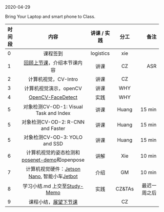 2020-04-29

Bring Your Laptop and smart phone  to Class. 

|时间段  |  内容    | 讲课 / 实践     |  分工  |  备注       |
| :---  |   :----:    |   :----:    |    :----:    | ---: |
|   0   |  课程签到     |  logistics   |     xie     |        |
|   1   |  [回顾上节课](../WW10/WW10-Plan.md)，介绍本节课内容   |  讲课 |   CZ  |   ASR  |
|   2   | 计算机视觉，CV-Intro |  讲课    |    CZ    |         |
|   3   | 计算机视觉演示，openCV   |  讲课    |   WHY      |         |
|   4   | [OpenCV-FaceDetect](../../MI-DS-Algo/MI/face-detect) | 实践 |  WHY  |    |
|   5   | 对象检测CV-OD-1: Visual Task and Index | 讲课   |  Huang |  15 min  |
|   5   | 对象检测CV-OD-2: R-CNN and Faster | 讲课   |  Huang |  15 min  |
|   5   | 对象检测CV-OD-3: YOLO and SSD | 讲课   |  Huang |  15 min  |
|   6   | 计算机视觉的姿态检测和[posenet-demo](poseNet.pdf)和openpose  |   讲解       |    Xie    |  10 min |
|   7   | 计算机视觉硬件：[Jetson Nano](https://devblogs.nvidia.com/jetson-nano-ai-computing/), 智能小车[Jetbot](https://github.com/NVIDIA-AI-IOT/jetbot/wiki) |  介绍    | GM  |   10 min   |
|   8   | 学习小结.md 上交至[Study-Memo](../../Study-Memo)   |  实践    |     CZ&TAs     |   最迟一周之后     |
|   9   | 课程小结，[展望下节课](../WW12/WW12-Plan.md)  |     |  CZ |   |

